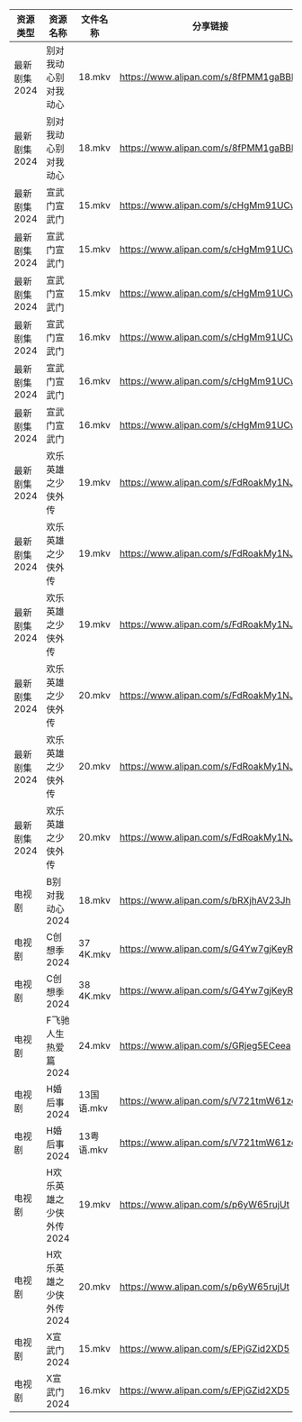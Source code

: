 | 资源类型     | 资源名称           | 文件名称      | 分享链接                                 | 更新时间                |
| -------- | -------------- | --------- | ------------------------------------ | ------------------- |
| 最新剧集2024 | 别对我动心别对我动心     | 18.mkv    | https://www.alipan.com/s/8fPMM1gaBBK | 2024-03-14 14:06:32 |
| 最新剧集2024 | 别对我动心别对我动心     | 18.mkv    | https://www.alipan.com/s/8fPMM1gaBBK | 2024-03-14 14:06:49 |
| 最新剧集2024 | 宣武门宣武门         | 15.mkv    | https://www.alipan.com/s/cHgMm91UCwf | 2024-03-14 00:06:15 |
| 最新剧集2024 | 宣武门宣武门         | 15.mkv    | https://www.alipan.com/s/cHgMm91UCwf | 2024-03-14 00:06:25 |
| 最新剧集2024 | 宣武门宣武门         | 15.mkv    | https://www.alipan.com/s/cHgMm91UCwf | 2024-03-14 00:06:40 |
| 最新剧集2024 | 宣武门宣武门         | 16.mkv    | https://www.alipan.com/s/cHgMm91UCwf | 2024-03-14 00:06:15 |
| 最新剧集2024 | 宣武门宣武门         | 16.mkv    | https://www.alipan.com/s/cHgMm91UCwf | 2024-03-14 00:06:24 |
| 最新剧集2024 | 宣武门宣武门         | 16.mkv    | https://www.alipan.com/s/cHgMm91UCwf | 2024-03-14 00:06:40 |
| 最新剧集2024 | 欢乐英雄之少侠外传      | 19.mkv    | https://www.alipan.com/s/FdRoakMy1NJ | 2024-03-14 14:06:27 |
| 最新剧集2024 | 欢乐英雄之少侠外传      | 19.mkv    | https://www.alipan.com/s/FdRoakMy1NJ | 2024-03-14 14:06:37 |
| 最新剧集2024 | 欢乐英雄之少侠外传      | 19.mkv    | https://www.alipan.com/s/FdRoakMy1NJ | 2024-03-14 14:06:54 |
| 最新剧集2024 | 欢乐英雄之少侠外传      | 20.mkv    | https://www.alipan.com/s/FdRoakMy1NJ | 2024-03-14 14:06:26 |
| 最新剧集2024 | 欢乐英雄之少侠外传      | 20.mkv    | https://www.alipan.com/s/FdRoakMy1NJ | 2024-03-14 14:06:36 |
| 最新剧集2024 | 欢乐英雄之少侠外传      | 20.mkv    | https://www.alipan.com/s/FdRoakMy1NJ | 2024-03-14 14:06:53 |
| 电视剧      | B别对我动心2024     | 18.mkv    | https://www.alipan.com/s/bRXjhAV23Jh | 2024-03-14 14:05:05 |
| 电视剧      | C创想季2024       | 37 4K.mkv | https://www.alipan.com/s/G4Yw7gjKeyR | 2024-03-14 00:05:08 |
| 电视剧      | C创想季2024       | 38 4K.mkv | https://www.alipan.com/s/G4Yw7gjKeyR | 2024-03-14 00:05:08 |
| 电视剧      | F飞驰人生热爱篇2024   | 24.mkv    | https://www.alipan.com/s/GRjeg5ECeea | 2024-03-14 14:05:19 |
| 电视剧      | H婚后事2024       | 13国语.mkv  | https://www.alipan.com/s/V721tmW61zo | 2024-03-14 00:05:20 |
| 电视剧      | H婚后事2024       | 13粤语.mkv  | https://www.alipan.com/s/V721tmW61zo | 2024-03-14 00:05:20 |
| 电视剧      | H欢乐英雄之少侠外传2024 | 19.mkv    | https://www.alipan.com/s/p6yW65rujUt | 2024-03-14 14:05:26 |
| 电视剧      | H欢乐英雄之少侠外传2024 | 20.mkv    | https://www.alipan.com/s/p6yW65rujUt | 2024-03-14 14:05:25 |
| 电视剧      | X宣武门2024       | 15.mkv    | https://www.alipan.com/s/EPjGZid2XD5 | 2024-03-14 00:05:45 |
| 电视剧      | X宣武门2024       | 16.mkv    | https://www.alipan.com/s/EPjGZid2XD5 | 2024-03-14 00:05:44 |
